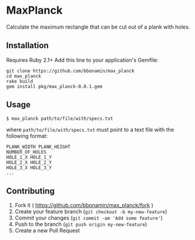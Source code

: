 # MaxPlanck

Calculate the maximum rectangle that can be cut out of a plank
with holes.

## Installation
Requires Ruby 2.1+
Add this line to your application's Gemfile:

```
git clone https://github.com/bbonamin/max_planck
cd max_planck
rake build
gem install pkg/max_planck-0.0.1.gem
```

## Usage

```
$ max_planck path/to/file/with/specs.txt
```

where `path/to/file/with/specs.txt` must point to a text file with the following format:
```
PLANK_WIDTH PLANK_HEIGHT
NUMBER_OF_HOLES
HOLE_1_X HOLE_1_Y
HOLE_2_X HOLE_2_Y
HOLE_3_X HOLE_3_Y
...
```

## Contributing

1. Fork it ( https://github.com/bbonamin/max_planck/fork )
2. Create your feature branch (`git checkout -b my-new-feature`)
3. Commit your changes (`git commit -am 'Add some feature'`)
4. Push to the branch (`git push origin my-new-feature`)
5. Create a new Pull Request
